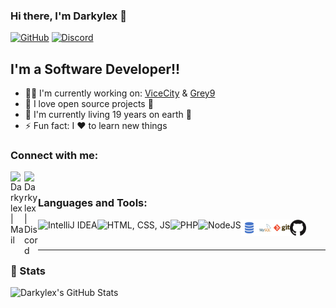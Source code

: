 ### Hi there, I'm Darkylex 👋

[![GitHub](https://img.shields.io/badge/GitHub-Darkylex-lightgray?logo=github&style=for-the-badge)](https://github.com/Darkylex)
[![Discord](https://img.shields.io/badge/Discord-!๖ۣۣۜÐąrкγŀзх%234727-7289DA?logo=discord&style=for-the-badge)](https://discordapp.com/users/547741076006633482)

## I'm a Software Developer!!

- 👨‍💻 I'm currently working on: [ViceCity](https://vicecity-rp.com) & [Grey9](https://discord.gg/6TM6ajt)
- 📖 I love open source projects 💙
- 👴 I'm currently living 19 years on earth 🤣
- ⚡ Fun fact: I ❤️ to learn new things

<!--### Currently working on 👨‍💻
[![repo_name](https://github-readme-stats.vercel.app/api/pin/?username=Darkylex&repo=repo_name&q=2020)](https://github.com/Darkylex/repo_name)-->

### Connect with me:

[<img align="left" alt="Darkylex | Mail" width="22px" src="https://raw.githubusercontent.com/FortAwesome/Font-Awesome/master/svgs/regular/envelope.svg" />][mail]
[<img align="left" alt="Darkylex | Discord" width="22px" src="https://raw.githubusercontent.com/FortAwesome/Font-Awesome/master/svgs/brands/discord.svg" />][discord]

<br />

### Languages and Tools:

[<img align="left" alt="IntelliJ IDEA" height="26px" src="https://resources.jetbrains.com/storage/products/intellij-idea/img/meta/intellij-idea_logo_300x300.png" />][repos]
[<img align="left" alt="HTML, CSS, JS" height="26px" src="https://clipart.info/images/ccovers/1499794874html5-js-css3-logo-png.png" />][repos]
[<img align="left" alt="PHP" height="26px" src="https://upload.wikimedia.org/wikipedia/commons/thumb/2/27/PHP-logo.svg/1280px-PHP-logo.svg.png" />][repos]
[<img align="left" alt="NodeJS" height="26px" src="https://upload.wikimedia.org/wikipedia/commons/thumb/d/d9/Node.js_logo.svg/1280px-Node.js_logo.svg.png" />][repos]
[<img align="left" alt="SQL" height="26px" src="https://raw.githubusercontent.com/github/explore/80688e429a7d4ef2fca1e82350fe8e3517d3494d/topics/sql/sql.png" />][repos]
[<img align="left" alt="MySQL" height="26px" src="https://raw.githubusercontent.com/github/explore/80688e429a7d4ef2fca1e82350fe8e3517d3494d/topics/mysql/mysql.png" />][repos]
[<img align="left" alt="Git" height="26px" src="https://raw.githubusercontent.com/github/explore/80688e429a7d4ef2fca1e82350fe8e3517d3494d/topics/git/git.png" />][repos]
[<img align="left" alt="GitHub" height="26px" src="https://raw.githubusercontent.com/github/explore/78df643247d429f6cc873026c0622819ad797942/topics/github/github.png" />][repos]

<br />
<br />

---

### 📕 Stats

<img align="left" alt="Darkylex's GitHub Stats" src="https://github-readme-stats.vercel.app/api?username=Darkylex&show_icons=true&theme=buefy&locale=en&title_color=a600ff&icon_color=ff0088&text_color=32004d" />

[mail]: mailto:contact@darkylex.com
[discord]: https://discordapp.com/users/547741076006633482
[repos]: https://github.com/Darkylex?tab=repositories
